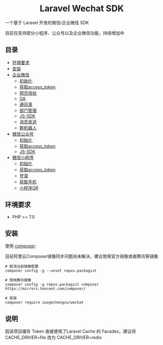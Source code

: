 <h1 align="center">Laravel Wechat SDK</h1>

一个基于 Laravel 开发的微信/企业微信 SDK

目前仅支持部分小程序、公众号以及企业微信功能，持续增加中

## 目录
- [环境要求](#环境要求)
- [安装](#安装)
- [企业微信](docs/work/01-initialize.md)
    - [初始化](docs/work/01-initialize.md)
    - [获取access_token](docs/work/02-access-token.md)
    - [网页授权](docs/work/03-oauth.md)
    - [OA](docs/work/08-oa.md)
    - [通讯录](docs/work/04-contacts.md)
    - [部门管理](docs/work/09-department.md)
    - [JS-SDK](docs/work/05-jssdk.md)
    - [消息发送](docs/work/06-message.md)
    - [群机器人](docs/work/07-group-robot.md)
- [微信公众号](docs/offiaaccount/01-initialize.md)
    - [初始化](docs/offiaaccount/01-initialize.md)
    - [获取access_token](docs/offiaaccount/02-access-token.md)
    - [JS-SDK](docs/offiaaccount/03-jssdk.md)
- [微信小程序](docs/miniprogram/01-initialize.md)
    - [初始化](docs/miniprogram/01-initialize.md)
    - [获取access_token](docs/miniprogram/02-access-token.md)
    - [登录](docs/miniprogram/03-login.md)
    - [获取手机](docs/miniprogram/04-phonenumber.md)
    - [小程序QR](docs/miniprogram/05-appcode.md)
## 环境要求
- PHP >= 7.0

## 安装
使用 [composer](http://getcomposer.org/):

目前阿里云Composer镜像同步问题尚未解决，建议使用官方镜像或者腾讯等镜像

```shell
# 取消当前镜像配置
composer config -g --unset repos.packagist

# 使用腾讯镜像
composer config -g repos.packagist composer https://mirrors.tencent.com/composer/

# 安装
composer require zuogechengxu/wechat
```
## 说明
因该项目缓存 Token 直接使用了Laravel Cache 的 Facades，建议将 CACHE_DRIVER=file 改为 CACHE_DRIVER=redis
